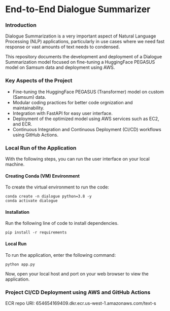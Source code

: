 # End-to-End Dialogue Summarizer

### Introduction
Dialogue Summarization is a very important aspect of Natural Language Processing (NLP) applications, particularly in use cases where we need fast response or vast amounts of text needs to condensed. 

This repository documents the development and deployment of a Dialogue Summarization model focused on fine-tuning a HuggingFace PEGASUS model on Samsum data and deployment using AWS.

### Key Aspects of the Project
* Fine-tuning the HuggingFace PEGASUS (Transformer) model on custom (Samsum) data.
* Modular coding practices for better code orgnization and maintainability.
* Integration with FastAPI for easy user interface.
* Deployment of the optimized model using AWS services such as EC2, and ECR.
* Continuous Integration and Continuous Deployment (CI/CD) workflows using GitHub Actions.

### Local Run of the Application

With the following steps, you can run the user interface on your local machine.

#### Creating Conda (VM) Environment

To create the virtual environment to run the code:
```
conda create -n dialogue python=3.8 -y
conda activate dialogue
```

#### Installation

Run the following line of code to install dependencies.
```
pip install -r requirements
```

#### Local Run

To run the application, enter the following command:
```
python app.py
```

Now, open your local host and port on your web browser to view the application.

### Project CI/CD Deployment using AWS and GitHub Actions


ECR repo URI: 654654169409.dkr.ecr.us-west-1.amazonaws.com/text-s
